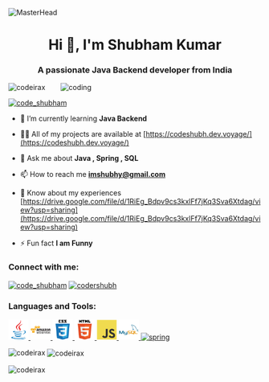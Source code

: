 
![MasterHead](https://blockone.wd3.myworkdayjobs.com/Blockone/assets/banner)

<h1 align="center">Hi 👋, I'm Shubham Kumar</h1>
<h3 align="center">A passionate Java Backend developer from India</h3>

<img align ="right" alt ="coding" width ="400" src="https://cdn.dribbble.com/users/1162077/screenshots/3848914/programmer.gif">

<p align="left"> <img src="https://komarev.com/ghpvc/?username=codeirax&label=Profile%20views&color=0e75b6&style=flat" alt="codeirax" /> </p>

<p align="left"> <a href="https://twitter.com/code_shubham" target="blank"><img src="https://img.shields.io/twitter/follow/code_shubham?logo=twitter&style=for-the-badge" alt="code_shubham" /></a> </p>

- 🌱 I’m currently learning **Java Backend**

- 👨‍💻 All of my projects are available at [https://codeshubh.dev.voyage/](https://codeshubh.dev.voyage/)

- 💬 Ask me about **Java , Spring , SQL**

- 📫 How to reach me **imshubhy@gmail.com**

- 📄 Know about my experiences [https://drive.google.com/file/d/1RiEg_Bdpv9cs3kxlFf7jKq3Sva6Xtdag/view?usp=sharing](https://drive.google.com/file/d/1RiEg_Bdpv9cs3kxlFf7jKq3Sva6Xtdag/view?usp=sharing)

- ⚡ Fun fact **I am Funny**

<h3 align="left">Connect with me:</h3>
<p align="left">
<a href="https://twitter.com/code_shubham" target="blank"><img align="center" src="https://raw.githubusercontent.com/rahuldkjain/github-profile-readme-generator/master/src/images/icons/Social/twitter.svg" alt="code_shubham" height="30" width="40" /></a>
<a href="https://linkedin.com/in/codershubh" target="blank"><img align="center" src="https://raw.githubusercontent.com/rahuldkjain/github-profile-readme-generator/master/src/images/icons/Social/linked-in-alt.svg" alt="codershubh" height="30" width="40" /></a>
</p>

<h3 align="left">Languages and Tools:</h3>
<p align="left">  <a href="https://www.java.com" target="_blank" rel="noreferrer"> <img src="https://raw.githubusercontent.com/devicons/devicon/master/icons/java/java-original.svg" alt="java" width="40" height="40"/><a href="https://aws.amazon.com" target="_blank" rel="noreferrer"> <img src="https://raw.githubusercontent.com/devicons/devicon/master/icons/amazonwebservices/amazonwebservices-original-wordmark.svg" alt="aws" width="40" height="40"/> </a> <a href="https://www.w3schools.com/css/" target="_blank" rel="noreferrer"> <img src="https://raw.githubusercontent.com/devicons/devicon/master/icons/css3/css3-original-wordmark.svg" alt="css3" width="40" height="40"/> </a> <a href="https://www.w3.org/html/" target="_blank" rel="noreferrer"> <img src="https://raw.githubusercontent.com/devicons/devicon/master/icons/html5/html5-original-wordmark.svg" alt="html5" width="40" height="40"/> </a> </a> <a href="https://developer.mozilla.org/en-US/docs/Web/JavaScript" target="_blank" rel="noreferrer"> <img src="https://raw.githubusercontent.com/devicons/devicon/master/icons/javascript/javascript-original.svg" alt="javascript" width="40" height="40"/> </a> <a href="https://www.mysql.com/" target="_blank" rel="noreferrer"> <img src="https://raw.githubusercontent.com/devicons/devicon/master/icons/mysql/mysql-original-wordmark.svg" alt="mysql" width="40" height="40"/> </a> <a href="https://spring.io/" target="_blank" rel="noreferrer"> <img src="https://www.vectorlogo.zone/logos/springio/springio-icon.svg" alt="spring" width="40" height="40"/> </a> </p>

<p><img align="left" src="https://github-readme-stats.vercel.app/api/top-langs?username=codeirax&show_icons=true&locale=en&layout=compact" alt="codeirax" /></p>

<p>&nbsp;<img align="center" src="https://github-readme-stats.vercel.app/api?username=codeirax&show_icons=true&locale=en" alt="codeirax" /></p>

<p><img align="center" src="https://github-readme-streak-stats.herokuapp.com/?user=codeirax&" alt="codeirax" /></p>
